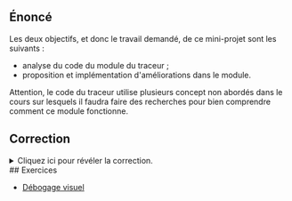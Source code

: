 ## Énoncé

 Les deux objectifs, et donc le travail demandé, de ce mini-projet sont les suivants :

 - analyse du code du module du traceur ;
 - proposition et implémentation d'améliorations dans le module.

 Attention, le code du traceur utilise plusieurs concept non abordés dans le cours sur lesquels il faudra faire des recherches pour bien comprendre comment ce module fonctionne.

## Correction
<details markdown="1">
<summary>Cliquez ici pour révéler la correction.</summary>
C'est optionnel, donc pour occuper ceux d'entre vous qui sont très en avance et pourquoi pas récupérer de super bonnes idées :)
</details>
## Exercices

- [Débogage visuel](/3-references/travaux-pratiques/15-listes-sc/exercices/02-debogage-visuel/index.html)
